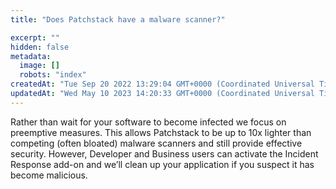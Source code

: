 ```yaml
---
title: "Does Patchstack have a malware scanner?"

excerpt: ""
hidden: false
metadata: 
  image: []
  robots: "index"
createdAt: "Tue Sep 20 2022 13:29:04 GMT+0000 (Coordinated Universal Time)"
updatedAt: "Wed May 10 2023 14:20:33 GMT+0000 (Coordinated Universal Time)"
---
```

Rather than wait for your software to become infected we focus on preemptive measures. This allows Patchstack to be up to 10x lighter than competing (often bloated) malware scanners and still provide effective security. However, Developer and Business users can activate the Incident Response add-on and we’ll clean up your application if you suspect it has become malicious.
